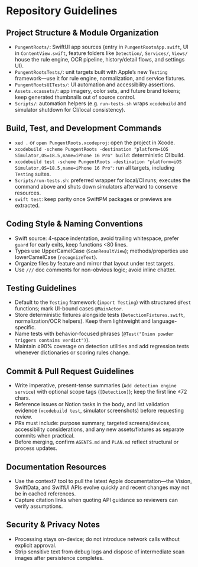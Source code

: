 # Repository Guidelines

## Project Structure & Module Organization
- `PungentRoots/`: SwiftUI app sources (entry in `PungentRootsApp.swift`, UI in `ContentView.swift`, feature folders like `Detection/`, `Services/`, `Views/` house the rule engine, OCR pipeline, history/detail flows, and settings UI).
- `PungentRootsTests/`: unit targets built with Apple’s new `Testing` framework—use it for rule engine, normalization, and service fixtures.
- `PungentRootsUITests/`: UI automation and accessibility assertions.
- `Assets.xcassets/`: app imagery, color sets, and future brand tokens; keep generated thumbnails out of source control.
- `Scripts/`: automation helpers (e.g. `run-tests.sh` wraps `xcodebuild` and simulator shutdown for CI/local consistency).

## Build, Test, and Development Commands
- `xed .` or `open PungentRoots.xcodeproj`: open the project in Xcode.
- `xcodebuild -scheme PungentRoots -destination "platform=iOS Simulator,OS=18.5,name=iPhone 16 Pro" build`: deterministic CI build.
- `xcodebuild test -scheme PungentRoots -destination "platform=iOS Simulator,OS=18.5,name=iPhone 16 Pro"`: run all targets, including `Testing` suites.
- `Scripts/run-tests.sh`: preferred wrapper for local/CI runs; executes the command above and shuts down simulators afterward to conserve resources.
- `swift test`: keep parity once SwiftPM packages or previews are extracted.

## Coding Style & Naming Conventions
- Swift source: 4-space indentation, avoid trailing whitespace, prefer `guard` for early exits, keep functions <80 lines.
- Types use UpperCamelCase (`ScanResultView`); methods/properties use lowerCamelCase (`recognizeText`).
- Organize files by feature and mirror that layout under test targets.
- Use `///` doc comments for non-obvious logic; avoid inline chatter.

## Testing Guidelines
- Default to the `Testing` framework (`import Testing`) with structured `@Test` functions; mark UI-bound cases `@MainActor`.
- Store deterministic fixtures alongside tests (`DetectionFixtures.swift`, normalization/OCR helpers). Keep them lightweight and language-specific.
- Name tests with behavior-focused phrases (`@Test("Onion powder triggers contains verdict")`).
- Maintain ≥90% coverage on detection utilities and add regression tests whenever dictionaries or scoring rules change.

## Commit & Pull Request Guidelines
- Write imperative, present-tense summaries (`Add detection engine service`) with optional scope tags (`[Detection]`); keep the first line ≤72 chars.
- Reference issues or Notion tasks in the body, and list validation evidence (`xcodebuild test`, simulator screenshots) before requesting review.
- PRs must include: purpose summary, targeted screens/devices, accessibility considerations, and any new assets/fixtures as separate commits when practical.
- Before merging, confirm `AGENTS.md` and `PLAN.md` reflect structural or process updates.

## Documentation Resources
- Use the context7 tool to pull the latest Apple documentation—the Vision, SwiftData, and SwiftUI APIs evolve quickly and recent changes may not be in cached references.
- Capture citation links when quoting API guidance so reviewers can verify assumptions.

## Security & Privacy Notes
- Processing stays on-device; do not introduce network calls without explicit approval.
- Strip sensitive text from debug logs and dispose of intermediate scan images after persistence completes.
